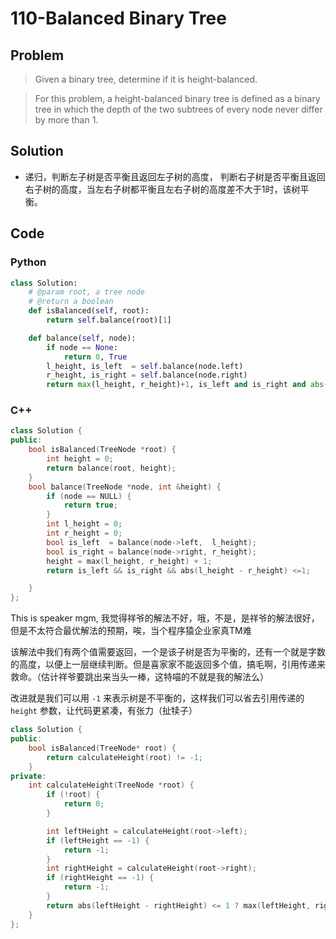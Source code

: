 # 110-Balanced Binary Tree

## Problem

> Given a binary tree, determine if it is height-balanced.

> For this problem, a height-balanced binary tree is defined as a binary tree in which the depth of the two subtrees of every node never differ by more than 1.

## Solution

- 递归，判断左子树是否平衡且返回左子树的高度， 判断右子树是否平衡且返回右子树的高度，当左右子树都平衡且左右子树的高度差不大于1时，该树平衡。

## Code

### Python

```python
class Solution:
    # @param root, a tree node
    # @return a boolean
    def isBalanced(self, root):
        return self.balance(root)[1]

    def balance(self, node):
        if node == None:
            return 0, True
        l_height, is_left  = self.balance(node.left)
        r_height, is_right = self.balance(node.right)
        return max(l_height, r_height)+1, is_left and is_right and abs(l_height - r_height) <= 1
```

### C++

```cpp
class Solution {
public:
    bool isBalanced(TreeNode *root) {
        int height = 0;
        return balance(root, height);
    }
    bool balance(TreeNode *node, int &height) {
        if (node == NULL) {
            return true;
        }
        int l_height = 0;
        int r_height = 0;
        bool is_left  = balance(node->left,  l_height);
        bool is_right = balance(node->right, r_height);
        height = max(l_height, r_height) + 1;
        return is_left && is_right && abs(l_height - r_height) <=1;

    }
};
```

This is speaker mgm, 我觉得祥爷的解法不好，哦，不是，是祥爷的解法很好，但是不太符合最优解法的预期，唉，当个程序猿企业家真TM难

该解法中我们有两个值需要返回，一个是该子树是否为平衡的，还有一个就是字数的高度，以便上一层继续判断。但是喜家家不能返回多个值，搞毛啊，引用传递来救命。（估计祥爷要跳出来当头一棒，这特喵的不就是我的解法么）

改进就是我们可以用 `-1` 来表示树是不平衡的，这样我们可以省去引用传递的 `height` 参数，让代码更紧凑，有张力（扯犊子）

```cpp
class Solution {
public:
    bool isBalanced(TreeNode* root) {
        return calculateHeight(root) != -1;
    }
private:
    int calculateHeight(TreeNode *root) {
        if (!root) {
            return 0;
        }

        int leftHeight = calculateHeight(root->left);
        if (leftHeight == -1) {
            return -1;
        }
        int rightHeight = calculateHeight(root->right);
        if (rightHeight == -1) {
            return -1;
        }
        return abs(leftHeight - rightHeight) <= 1 ? max(leftHeight, rightHeight) + 1 : -1;
    }
};
```
